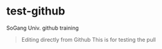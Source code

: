 # test-github
SoGang Univ. github training

>Editing directly from Github
>This is for testing the pull

